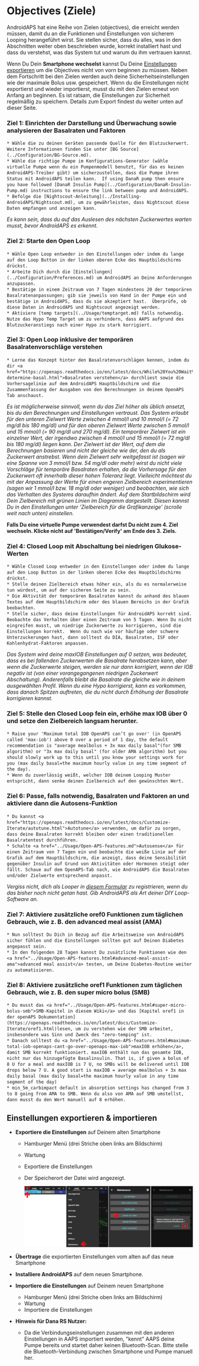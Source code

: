 # Objectives (Ziele)

AndroidAPS hat eine Reihe von Zielen (objectives), die erreicht werden müssen, damit du an die Funktionen und Einstellungen von sicherem Looping herangeführt wirst. Sie stellen sicher, dass du alles, was in den Abschnitten weiter oben beschrieben wurde, korrekt installiert hast und dass du verstehst, was das System tut und warum du ihm vertrauen kannst.

Wenn Du Dein **Smartphone wechselst** kannst Du Deine [Einstellungen exportieren](../Usage/Objectives#export-import-settings) um die Objectives nicht von vorn beginnen zu müssen. Neben dem Fortschritt bei den Zielen werden auch deine Sicherheitseinstellungen wie der maximale Bolus usw. gespeichert. Wenn du die Einstellungen nicht exportierst und wieder importierst, musst du mit den Zielen erneut von Anfang an beginnen. Es ist ratsam, die Einstellungen zur Sicherheit regelmäßig zu speichern. Details zum Export findest du weiter unten auf dieser Seite.  

### Ziel 1: Einrichten der Darstellung und Überwachung sowie analysieren der Basalraten und Faktoren

    * Wähle die zu deinen Geräten passende Quelle für den Blutzuckerwert.  Weitere Informationen finden Sie unter [BG Source](../Configuration/BG-Source.md).
    * Wähle die richtige Pumpe im Konfigurations-Generator (wähle virtuelle Pumpe wenn du ein Pumpenmodell benutzt, für das es keinen AndroidAPS-Treiber gibt) um sicherzustellen, dass die Pumpe ihren Status mit AndroidAPS teilen kann.  If using DanaR pump then ensure you have followed [DanaR Insulin Pump](../Configuration/DanaR-Insulin-Pump.md) instructions to ensure the link between pump and AndroidAPS.
    * Befolge die [Nightscout-Anleitung](../Installing-AndroidAPS/Nightscout.md), um zu gewährleisten, dass Nightscout diese Daten empfangen und anzeigen kann.
    

*_Es kann sein, dass du auf das Auslesen des nächsten Zuckerwertes warten musst, bevor AndroidAPS es erkennt._*

### Ziel 2: Starte den Open Loop

    * Wähle Open Loop entweder in den Einstellungen oder indem du lange auf den Loop Button in der linken oberen Ecke des Hauptbildschirms drückst.
    * Arbeite Dich durch die [Einstellungen](../Configuration/Preferences.md) um AndroidAPS an Deine Anforderungen anzupassen.
    * Bestätige in einem Zeitraum von 7 Tagen mindestens 20 der temporären Basalratenanpassungen; gib sie jeweils von Hand in der Pumpe ein und bestätige in AndroidAPS, dass du sie akzeptiert hast.  Überprüfe, ob diese Daten in AndroidAPS und Nightscout angezeigt werden.
    * Aktiviere [temp targets](../Usage/temptarget.md) falls notwendig. Nutze das Hypo Temp Target um zu verhindern, dass AAPS aufgrund des Blutzuckeranstiegs nach einer Hypo zu stark korrigiert. 
    

### Ziel 3: Open Loop inklusive der temporären Basalratenvorschläge verstehen

    * Lerne das Konzept hinter den Basalratenvorschlägen kennen, indem du dir <a href="https://openaps.readthedocs.io/en/latest/docs/While%20You%20Wait%20For%20Gear/Understand-determine-basal.html">Basalraten verstehen</a> durchliest sowie die Vorhersagelinie auf dem AndroidAPS Hauptbildschirm und die Zusammenfassung der Ausgaben von den Berechnungen in deinem OpenAPS Tab anschaust.
    

*Es ist möglicherweise sinnvoll, wenn du das Ziel höher als üblich ansetzt, bis du den Berechnungen und Einstellungen vertraust. Das System erlaubt für den unteren Zielwert Werte zwischen 4 mmol/l und 10 mmol/l (= 72 mg/dl bis 180 mg/dl) und für den oberen Zielwert Werte zwischen 5 mmol/l und 15 mmol/l (= 90 mg/dl und 270 mg/dl). Ein temporärer Zielwert ist ein einzelner Wert, der irgendwo zwischen 4 mmol/l und 15 mmol/l (= 72 mg/dl bis 180 mg/dl) liegen kann. Der Zielwert ist der Wert, auf dem die Berechnungen basieren und nicht der gleiche wie der, den du als Zuckerwert anstrebst. Wenn dein Zielwert sehr weitgefasst ist (sagen wir eine Spanne von 3 mmol/l bzw. 54 mg/dl oder mehr) wirst du nicht viele Vorschläge für temporäre Basalraten erhalten, da die Vorhersage für den Zuckerwert oft innerhalb dieser hohen Toleranz liegt. Vielleicht möchtest du mit der Anpassung der Werte für einen engeren Zielbereich experimentieren (sagen wir 1 mmol/l bzw. 18 mg/dl oder weniger) und beobachten, wie sich das Verhalten des Systems daraufhin ändert. Auf dem Startbildschirm wird Dein Zielbereich mit grünen Linien im Diagramm dargestellt. Diesen kannst Du in den Einstellungen unter 'Zielbereich für die Grafikanzeige' (scrolle weit nach unten) einstellen.*

**Falls Du eine virtuelle Pumpe verwendest darfst Du nicht zum 4. Ziel wechseln. Klicke nicht auf 'Bestätigen/Verify' am Ende des 3. Ziels.**

### Ziel 4: Closed Loop mit Abschaltung bei niedrigen Glukose-Werten

    * Wähle Closed Loop entweder in den Einstellungen oder indem du lange auf den Loop Button in der linken oberen Ecke des Hauptbildschirms drückst.
    * Stelle deinen Zielbereich etwas höher ein, als du es normalerweise tun würdest, um auf der sicheren Seite zu sein.
    * Die Aktivität der temporären Basalraten kannst du anhand des blauen Textes auf dem Hauptbildschirm oder des blauen Bereichs in der Grafik beobachten.
    * Stelle sicher, dass deine Einstellungen für AndroidAPS korrekt sind. Beobachte das Verhalten über einen Zeitraum von 5 Tagen. Wenn Du nicht eingreifen musst, um niedrige Zuckerwerte zu korrigieren, sind die Einstellungen korrekt.  Wenn du nach wie vor häufige oder schwere Unterzuckerungen hast, dann solltest du DIA, Basalraten, ISF oder Kohlenhydrat-Faktoren anpassen.
    

*Das System wird deine maxIOB Einstellungen auf 0 setzen, was bedeutet, dass es bei fallenden Zuckerwerten die Basalrate herabsetzen kann, aber wenn die Zuckerwerte steigen, werden sie nur dann korrigiert, wenn der IOB negativ ist (von einer vorangegangenen niedrigen Zuckerwert Abschaltung). Anderenfalls bleibt die Basalrate die gleiche wie in deinem ausgewählten Profil. Wenn du eine Hypo korrigierst, kann es vorkommen, dass danach Spitzen auftreten, die du nicht durch Erhöhung der Basalrate korrigieren kannst.*

### Ziel 5: Stelle den Closed Loop fein ein, erhöhe max IOB über 0 und setze den Zielbereich langsam herunter.

    * Raise your 'Maximum total IOB OpenAPS can’t go over' (in OpenAPS called 'max-iob') above 0 over a period of 1 day, the default recommendation is "average mealbolus + 3x max daily basal"(for SMB algorithm) or "3x max daily basal" (for older AMA algorithm) but you should slowly work up to this until you know your settings work for you (max daily basal=the maximum hourly value in any time segment of the day).
    * Wenn du zuverlässig weißt, welcher IOB deinem Looping Muster entspricht, dann senke deinen Zielbereich auf den gewünschten Wert.
    

### Ziel 6: Passe, falls notwendig, Basalraten und Faktoren an und aktiviere dann die Autosens-Funktion

    * Du kannst <a href="https://openaps.readthedocs.io/en/latest/docs/Customize-Iterate/autotune.html">Autotune</a> verwenden, um dafür zu sorgen, dass deine Basalraten korrekt bleiben oder einen traditionellen Basalratentest durchführen.
    * Schalte <a href="../Usage/Open-APS-features.md">Autosense</a> für einen Zeitraum von 7 Tagen ein und beobachte die weiße Linie auf der Grafik auf dem Hauptbildschirm, die anzeigt, dass deine Sensibilität gegenüber Insulin auf Grund von Aktivitäten oder Hormonen steigt oder fällt. Schaue auf dem OpenAPS-Tab nach, wie AndroidAPS die Basalraten und/oder Zielwerte entsprechend anpasst.
    

*Vergiss nicht, dich als Looper in [diesem Formular](http://bit.ly/nowlooping) zu registrieren, wenn du das bisher noch nicht getan hast. Gib AndroidAPS als Art deiner DIY Loop-Software an.*

### Ziel 7: Aktiviere zusätzliche oref0 Funktionen zum täglichen Gebrauch, wie z. B. den advanced meal assist (AMA)

    * Nun solltest Du Dich in Bezug auf die Arbeitsweise von AndroidAPS sicher fühlen und die Einstellungen sollten gut auf Deinen Diabetes angepasst sein.
    * In den folgenden 28 Tagen kannst Du zusätzliche Funktionen wie den <a href="../Usage/Open-APS-features.html#advanced-meal-assist-ama">advanced meal assist</a> testen, um Deine Diabetes-Routine weiter zu automatisieren.
    

### Ziel 8: Aktiviere zusätzliche oref1 Funktionen zum täglichen Gebrauch, wie z. B. den super micro bolus (SMB)

    * Du musst das <a href="../Usage/Open-APS-features.html#super-micro-bolus-smb">SMB-Kapitel in diesem Wiki</a> und das [Kapitel oref1 in der openAPS Dokumentation](https://openaps.readthedocs.io/en/latest/docs/Customize-Iterate/oref1.html)lesen, um zu verstehen wie der SMB arbeitet, insbesondere was Sinn und Zweck des "zero-temping" ist.
    * Danach solltest du <a href="../Usage/Open-APS-features.html#maximum-total-iob-openaps-cant-go-over-openaps-max-iob">maxIOB erhöhen</a>, damit SMB korrekt funktioniert. maxIOB enthält nun das gesamte IOB, nicht nur das hinzugefügte Basalinsulin. That is, if given a bolus of 8 U for a meal and maxIOB is 7 U, no SMBs will be delivered until IOB drops below 7 U. A good start is maxIOB = average mealbolus + 3x max daily basal (max daily basal=the maximum hourly value in any time segment of the day)
    * min_5m_carbimpact default in absorption settings has changed from 3 to 8 going from AMA to SMB. Wenn du also von AMA auf SMB umstellst, dann musst du den Wert manuell auf 8 erhöhen.
    

## Einstellungen exportieren & importieren

* **Exportiere die Einstellungen** auf Deinem alten Smartphone
  
  * Hamburger Menü (drei Striche oben links am Bildschirm)
  * Wartung
  * Exportiere die Einstellungen
  * Der Speicherort der Datei wird angezeigt.
    
    ![AAPS Einstellungen exportieren](../images/AAPS_ExportSettings.png)

* **Übertrage** die exportierten Einstellungen vom alten auf das neue Smartphone

* **Installiere AndroidAPS** auf dem neuen Smartphone.
* **Importiere die Einstellungen** auf Deinem neuen Smartphone 
  * Hamburger Menü (drei Striche oben links am Bildschirm)
  * Wartung
  * Importiere die Einstellungen
* **Hinweis für Dana RS Nutzer:** 
  * Da die Verbindungseinstellungen zusammen mit den anderen Einstellungen in AAPS importiert werden, "kennt" AAPS deine Pumpe bereits und startet daher keinen Bluetooth-Scan. Bitte stelle die Bluetooth-Verbindung zwischen Smartphone und Pumpe manuell her.